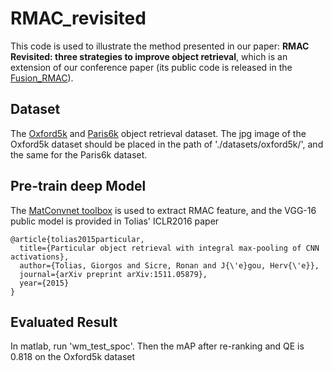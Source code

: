 # RMAC_revisited

This code is used to illustrate the method presented in our paper: **RMAC Revisited: three strategies to improve object retrieval**, which is an extension of our conference paper (its public code is released in the [Fusion_RMAC](https://github.com/wangmaoCS/Fusion_RMAC)).

## Dataset
The [Oxford5k](http://www.robots.ox.ac.uk/~vgg/data/oxbuildings/) and [Paris6k](http://www.robots.ox.ac.uk/~vgg/data/parisbuildings/) object retrieval dataset.
The jpg image of the Oxford5k dataset should be placed in the path of './datasets/oxford5k/', and the same for the Paris6k dataset.

## Pre-train deep Model
The [MatConvnet toolbox](http://www.vlfeat.org/matconvnet/) is used to extract RMAC feature, and the VGG-16 public model is provided in Tolias' ICLR2016 paper

    @article{tolias2015particular,
      title={Particular object retrieval with integral max-pooling of CNN activations},
      author={Tolias, Giorgos and Sicre, Ronan and J{\'e}gou, Herv{\'e}},
      journal={arXiv preprint arXiv:1511.05879},
      year={2015}
    }

## Evaluated Result
In matlab, run 'wm_test_spoc'. 
Then the mAP after re-ranking and QE is 0.818 on the Oxford5k dataset
